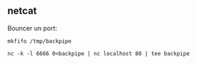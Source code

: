 netcat
------

Bouncer un port:

```
mkfifo /tmp/backpipe

nc -k -l 6666 0<backpipe | nc localhost 80 | tee backpipe
```
